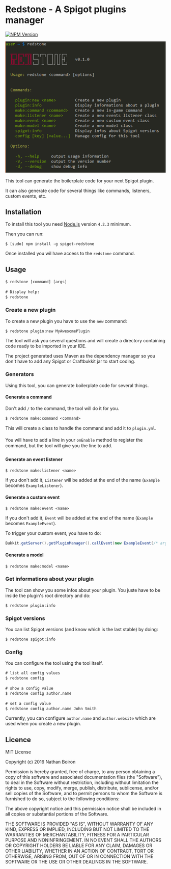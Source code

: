# Redstone - A Spigot plugins manager

[![NPM Version](http://img.shields.io/npm/v/spigot-redstone.svg?style=flat)](https://www.npmjs.org/package/spigot-redstone)

![Demo](docs/demo.png)

This tool can generate the boilerplate code for your next Spigot plugin.

It can also generate code for several things like commands, listeners, custom events, etc.

## Installation

To install this tool you need [Node.js](https://nodejs.org/) version `4.2.3` minimum.

Then you can run:

```shell
$ [sudo] npm install -g spigot-redstone
```

Once installed you wil have access to the `redstone` command.

## Usage

```shell
$ redstone [command] [args]

# Display help:
$ redstone
```

### Create a new plugin

To create a new plugin you have to use the `new` command:

```shell
$ redstone plugin:new MyAwesomePlugin
```

The tool will ask you several questions and will create a directory containing
code ready to be imported in your IDE.

The project generated uses Maven as the dependency manager so you don't have to
add any Spigot or Craftbukkit jar to start coding.

### Generators

Using this tool, you can generate boilerplate code for several things.

#### Generate a command

Don't add `/` to the command, the tool will do it for you.

```shell
$ redstone make:command <command>
```

This will create a class to handle the command and add it to `plugin.yml`.

You will have to add a line in your `onEnable` method to register the command, but the
tool will give you the line to add.

#### Generate an event listener

```shell
$ redstone make:listener <name>
```

If you don't add it, `Listener` will be added at the end of the name (`Example` becomes `ExampleListener`).

#### Generate a custom event

```shell
$ redstone make:event <name>
```

If you don't add it, `Event` will be added at the end of the name (`Example` becomes `ExampleEvent`).

To trigger your custom event, you have to do:

```java
Bukkit.getServer().getPluginManager().callEvent(new ExampleEvent(/* args */));
```

#### Generate a model

```shell
$ redstone make:model <name>
```

### Get informations about your plugin

The tool can show you some infos about your plugin. You juste have to be inside
the plugin's root directory and do:

```shell
$ redstone plugin:info
```

### Spigot versions

You can list Spigot versions (and know which is the last stable) by doing:

```shell
$ redstone spigot:info
```

### Config

You can configure the tool using the tool itself.

```shell
# list all config values
$ redstone config

# show a config value
$ redstone config author.name

# set a config value
$ redstone config author.name John Smith
```

Currently, you can configure `author.name` and `author.website` which are used when you create a new plugin.

## Licence

MIT License

Copyright (c) 2016 Nathan Boiron

Permission is hereby granted, free of charge, to any person obtaining a copy of this software and associated documentation files (the "Software"), to deal in the Software without restriction, including without limitation the rights to use, copy, modify, merge, publish, distribute, sublicense, and/or sell copies of the Software, and to permit persons to whom the Software is furnished to do so, subject to the following conditions:

The above copyright notice and this permission notice shall be included in all copies or substantial portions of the Software.

THE SOFTWARE IS PROVIDED "AS IS", WITHOUT WARRANTY OF ANY KIND, EXPRESS OR IMPLIED, INCLUDING BUT NOT LIMITED TO THE WARRANTIES OF MERCHANTABILITY, FITNESS FOR A PARTICULAR PURPOSE AND NONINFRINGEMENT. IN NO EVENT SHALL THE AUTHORS OR COPYRIGHT HOLDERS BE LIABLE FOR ANY CLAIM, DAMAGES OR OTHER LIABILITY, WHETHER IN AN ACTION OF CONTRACT, TORT OR OTHERWISE, ARISING FROM, OUT OF OR IN CONNECTION WITH THE SOFTWARE OR THE USE OR OTHER DEALINGS IN THE SOFTWARE.
